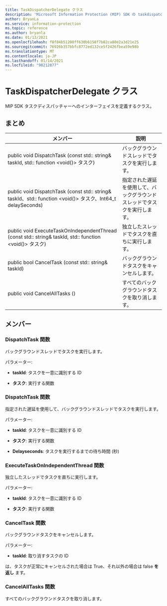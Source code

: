 ```yaml
---
title: TaskDispatcherDelegate クラス
description: 'Microsoft Information Protection (MIP) SDK の taskdispatcherdelegate:: undefined クラスを文書にします。'
author: BryanLa
ms.service: information-protection
ms.topic: reference
ms.author: bryanla
ms.date: 01/13/2021
ms.openlocfilehash: f8f84b51200ff630b6158f7b02ca88e2a3d21e25
ms.sourcegitcommit: 76926b357bbfc8772ed132ce5f2426fbea59e98b
ms.translationtype: MT
ms.contentlocale: ja-JP
ms.lasthandoff: 01/14/2021
ms.locfileid: "98212877"
---
```

# <a name="class-taskdispatcherdelegate"></a>TaskDispatcherDelegate クラス 
MIP SDK タスクディスパッチャーへのインターフェイスを定義するクラス。
  
## <a name="summary"></a>まとめ
 メンバー                        | 説明                                
--------------------------------|---------------------------------------------
public void DispatchTask (const std:: string& taskId, std:: function \<void()\> タスク)  |  バックグラウンドスレッドでタスクを実行します。
public void DispatchTask (const std:: string& taskId、std:: function \<void()\> タスク、Int64_t delaySeconds)  |  指定された遅延を使用して、バックグラウンドスレッドでタスクを実行します。
public void ExecuteTaskOnIndependentThread (const std:: string& taskId, std:: function \<void()\> タスク)  |  独立したスレッドでタスクを直ちに実行します。
public bool CancelTask (const std:: string& taskId)  |  バックグラウンドタスクをキャンセルします。
public void CancelAllTasks ()  |  すべてのバックグラウンドタスクを取り消します。
  
## <a name="members"></a>メンバー
  
### <a name="dispatchtask-function"></a>DispatchTask 関数
バックグラウンドスレッドでタスクを実行します。

パラメーター:  
* **taskId**: タスクを一意に識別する ID 


* **タスク**: 実行する関数


  
### <a name="dispatchtask-function"></a>DispatchTask 関数
指定された遅延を使用して、バックグラウンドスレッドでタスクを実行します。

パラメーター:  
* **taskId**: タスクを一意に識別する ID 


* **タスク**: 実行する関数 


* **Delayseconds**: タスクを実行するまでの待ち時間 (秒)


  
### <a name="executetaskonindependentthread-function"></a>ExecuteTaskOnIndependentThread 関数
独立したスレッドでタスクを直ちに実行します。

パラメーター:  
* **taskId**: タスクを一意に識別する ID 


* **タスク**: 実行する関数


  
### <a name="canceltask-function"></a>CancelTask 関数
バックグラウンドタスクをキャンセルします。

パラメーター:  
* **taskId**: 取り消すタスクの ID



  
は、タスクが正常にキャンセルされた場合は True、それ以外の場合は false **を返し** ます。
  
### <a name="cancelalltasks-function"></a>CancelAllTasks 関数
すべてのバックグラウンドタスクを取り消します。